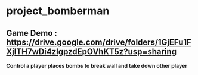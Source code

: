 # project_bomberman
## Game Demo : https://drive.google.com/drive/folders/1GjEFu1FXjITH7wDi4zlgpzdEpOVhKT5z?usp=sharing
**Control a player places bombs to break wall and take down other player**
